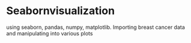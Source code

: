 # Seabornvisualization
using seaborn, pandas, numpy, matplotlib. Importing breast cancer data and manipulating into various plots
